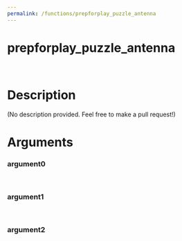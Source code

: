 ```yaml
---
permalink: /functions/prepforplay_puzzle_antenna
---
```

# prepforplay_puzzle_antenna  
&nbsp;  
# Description  
(No description provided. Feel free to make a pull request!) 
&nbsp;  
# Arguments
### argument0

&nbsp;    
### argument1

&nbsp;    
### argument2

&nbsp;    


